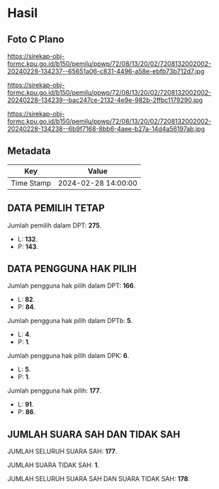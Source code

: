 # Hasil

## Foto C Plano

https://sirekap-obj-formc.kpu.go.id/b150/pemilu/ppwp/72/08/13/20/02/7208132002002-20240228-134237--65651a06-c831-4496-a58e-ebfb73b712d7.jpg

https://sirekap-obj-formc.kpu.go.id/b150/pemilu/ppwp/72/08/13/20/02/7208132002002-20240228-134239--bac247ce-2132-4e9e-982b-2ffbc1179290.jpg

https://sirekap-obj-formc.kpu.go.id/b150/pemilu/ppwp/72/08/13/20/02/7208132002002-20240228-134238--6b9f7168-8bb6-4aee-b27a-14d4a56197ab.jpg


## Metadata

| Key        | Value               |
| ---------- | ------------------- |
| Time Stamp | 2024-02-28 14:00:00 |


## DATA PEMILIH TETAP

Jumlah pemilih dalam DPT: **275**.
 * L: **132**.
 * P: **143**.

## DATA PENGGUNA HAK PILIH

Jumlah pengguna hak pilih dalam DPT: **166**.
 * L: **82**.
 * P: **84**.

Jumlah pengguna hak pilih dalam DPTb: **5**.
 * L: **4**.
 * P: **1**.

Jumlah pengguna hak pilih dalam DPK: **6**.
 * L: **5**.
 * P: **1**.

Jumlah pengguna hak pilih: **177**.
 * L: **91**.
 * P: **86**.

## JUMLAH SUARA SAH DAN TIDAK SAH

JUMLAH SELURUH SUARA SAH: **177**.

JUMLAH SUARA TIDAK SAH: **1**.

JUMLAH SELURUH SUARA SAH DAN SUARA TIDAK SAH: **178**.


